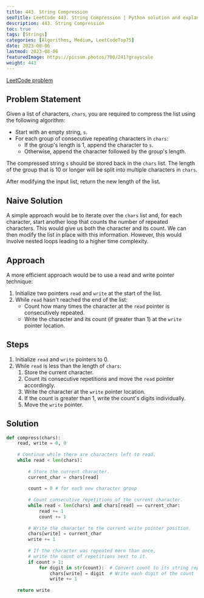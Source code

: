 ```yaml
---
title: 443. String Compression
seoTitle: LeetCode 443. String Compression | Python solution and explanation
description: 443. String Compression
toc: true
tags: [Strings]
categories: [Algorithms, Medium, LeetCodeTop75]
date: 2023-08-06
lastmod: 2023-08-06
featuredImage: https://picsum.photos/700/241?grayscale
weight: 443
---
```


[LeetCode problem](https://leetcode.com/problems/string-compression/)

## Problem Statement

Given a list of characters, `chars`, you are required to compress the list using the following algorithm:

- Start with an empty string, `s`.
- For each group of consecutive repeating characters in `chars`:
  - If the group's length is 1, append the character to `s`.
  - Otherwise, append the character followed by the group's length.

The compressed string `s` should be stored back in the `chars` list. The length of the group that is 10 or longer will be split into multiple characters in `chars`.

After modifying the input list, return the new length of the list.

## Naive Solution

A simple approach would be to iterate over the `chars` list and, for each character, start another loop that counts the number of repeated characters. This would give us both the character and its count. We can then modify the list in place with this information. However, this would involve nested loops leading to a higher time complexity.

## Approach

A more efficient approach would be to use a read and write pointer technique:

1. Initialize two pointers `read` and `write` at the start of the list.
2. While `read` hasn't reached the end of the list:
   - Count how many times the character at the `read` pointer is consecutively repeated.
   - Write the character and its count (if greater than 1) at the `write` pointer location.

## Steps

1. Initialize `read` and `write` pointers to 0.
2. While `read` is less than the length of `chars`:
   1. Store the current character.
   2. Count its consecutive repetitions and move the `read` pointer accordingly.
   3. Write the character at the `write` pointer location.
   4. If the count is greater than 1, write the count's digits individually.
   5. Move the `write` pointer.

## Solution

```python
def compress(chars):
    read, write = 0, 0
    
    # Continue while there are characters left to read.
    while read < len(chars):
        
        # Store the current character.
        current_char = chars[read]
        
        count = 0 # for each new character group
        
        # Count consecutive repetitions of the current character.
        while read < len(chars) and chars[read] == current_char:
            read += 1
            count += 1
        
        # Write the character to the current write pointer position.
        chars[write] = current_char
        write += 1
        
        # If the character was repeated more than once, 
        # write the count of repetitions next to it.
        if count > 1:
            for digit in str(count):  # Convert count to its string representation
                chars[write] = digit  # Write each digit of the count
                write += 1
    
    return write
```
